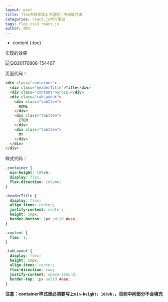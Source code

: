 ```yaml
---
layout: post
title: flex布局实现上下固定，中间填充满
categories: react.js学习笔记
tags: flex css3 react.js
author: 朋也
---
```


* content
{:toc}

实现的效果

![QQ20170808-154407](/assets/QQ20170808-154407.png)




页面代码：

```html
<div class="container">
  <div class="headerTitle">Title</div>
  <div class="content">&nbsp;</div>
  <div class="tabLayout">
    <div class="tabItem">
      HOME
    </div>
    <div class="tabItem">
      ITEM
    </div>
    <div class="tabItem">
      MY
    </div>
  </div>
</div>
```

样式代码：

```css
.container {
  min-height: 100vh;
  display: flex;
  flex-direction: column;
}

.headerTitle {
  display: flex;
  align-items: center;
  justify-content: center;
  height: 50px;
  border-bottom: 1px solid #eee;
}

.content {
  flex: 1;
}

.tabLayout {
  display: flex;
  height: 50px;
  align-items: center;
  flex-direction: row;
  justify-content: space-around;
  border-top: 1px solid #eee;
}

```

**注意：container样式里必须要写上`min-height: 100vh;`，否则中间部分不会填充**
